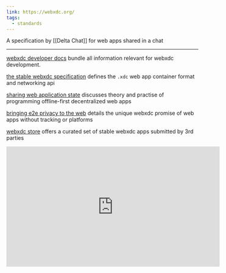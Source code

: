```yaml
---
link: https://webxdc.org/
tags:
  - standards
---
```

A specification by [[Delta Chat]] for web apps shared in a chat

--- 

[webxdc developer docs](https://docs.webxdc.org/) bundle all information relevant for webxdc development.

[the stable webxdc specification](https://docs.webxdc.org/spec/index.html) defines the `.xdc` web app container format and networking api

[sharing web application state](https://docs.webxdc.org/shared_state/index.html) discusses theory and practise of programming offline-first decentralized web apps

[bringing e2e privacy to the web](https://delta.chat/en/2023-05-22-webxdc-security) details the unique webxdc promise of web apps without tracking or platforms

[webxdc store](https://webxdc.org/apps) offers a curated set of stable webxdc apps submitted by 3rd parties

<iframe width="560" height="315" src="https://www.youtube-nocookie.com/embed/I1K4pBvb2pI?si=7UKcAWVO4dxTYagm" title="YouTube video player" frameborder="0" allow="accelerometer; autoplay; clipboard-write; encrypted-media; gyroscope; picture-in-picture; web-share" allowfullscreen></iframe>

